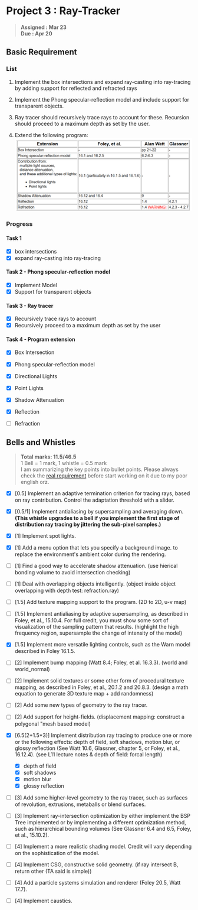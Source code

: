 # Project 3 : Ray-Tracker
> **Assigned : Mar 23** \
> **Due : Apr 20**

## Basic Requirement

### List
1. Implement the box intersections and expand ray-casting into ray-tracing by adding support for reflected and refracted rays
   
2. Implement the Phong specular-reflection model and include support for transparent objects.

3. Ray tracer should recursively trace rays to account for these. Recursion should proceed to a maximum depth as set by the user.

4. Extend the following program:
![alt text](image.png)

### Progress
#### Task 1
- [X] box intersections
- [X] expand ray-casting into ray-tracing

#### Task 2 - Phong specular-reflection model
- [X] Implement Model
- [X] Support for transparent objects

#### Task 3 - Ray tracer
- [X] Recursively trace rays to account
- [X] Recursively proceed to a maximum depth as set by the user

#### Task 4 - Program extension
- [X] Box Intersection
- [X] Phong specular-reflection model
- [X] Directional Lights
- [X] Point Lights 
- [X] Shadow Attenuation
- [X] Reflection
- [ ] Refraction


## Bells and Whistles
> **Total marks: 11.5/46.5** \
> 1 Bell = 1 mark, 1 whistle = 0.5 mark\
> I am summarizing the key points into bullet points. Please always check the [real requirement](https://course.cse.ust.hk/comp4411/Password_Only/projects/trace02/index.html) before start working on it due to my poor english orz.

- [X] [0.5] Implement an adaptive termination criterion for tracing rays, based on ray contribution.  Control the adaptation  threshold with a slider.
- [X] [0.5/**1**] Implement antialiasing by supersampling and averaging down.  **(This whistle upgrades to a bell if you implement the first stage of distribution ray tracing by jittering the sub-pixel samples.)**

- [X] [1] Implement spot lights. 
- [X] [1] Add a menu option that lets you specify a background image. to replace the environment's ambient color during the rendering. 
- [ ] [1] Find a good way to accelerate shadow attenuation. (use hierical bonding volume to avoid intersection checking)
- [ ] [1] Deal with overlapping objects intelligently. (object inside object overlapping with depth test: refraction.ray)

- [ ] [1.5] Add texture mapping support to the program. (2D to 2D, u-v map)
- [ ] [1.5] Implement antialiasing by adaptive supersampling, as described in Foley, et al., 15.10.4.  For full credit, you must show some sort of visualization of the sampling pattern that results. (highlight the high frequency region, supersample the change of intensity of the model)
- [X] [1.5] Implement more versatile lighting controls, such as the Warn model described in Foley 16.1.5.
  
- [ ] [2] Implement bump mapping (Watt 8.4; Foley, et al. 16.3.3). (world and world_normal)
- [ ] [2] Implement solid textures or some other form of procedural texture mapping, as described in Foley, et al., 20.1.2 and 20.8.3. (design a math equation to generate 3D texture map + add randomness)
- [ ] [2] Add some new types of geometry to the ray tracer.
- [ ] [2] Add support for height-fields. (displacement mapping: construct a polygonal "mesh based model)
- [X] [6.5(2+1.5*3)] Implement distribution ray tracing to produce one or more or the following effects: depth of field, soft shadows, motion blur, or glossy reflection (See Watt 10.6, Glassner, chapter 5, or Foley, et al., 16.12.4). (see L11 lecture notes & depth of field: forcal length)
  - [X] depth of field
  - [X] soft shadows
  - [X] motion blur
  - [X] glossy reflection

- [ ] [3] Add some higher-level geometry to the ray tracer, such as surfaces of revolution, extrusions, metaballs or blend surfaces.
- [ ] [3] Implement ray-intersection optimization by either implement the BSP Tree implemented or by implementing a different optimization method, such as hierarchical bounding volumes (See Glassner 6.4 and 6.5, Foley, et al., 15.10.2).

- [ ] [4] Implement a more realistic shading model. Credit will vary depending on the sophistication of the model.
- [ ] [4] Implement CSG, constructive solid geometry. (if ray intersect B, return other (TA said is simple))
- [ ] [4] Add a particle systems simulation and renderer (Foley 20.5, Watt 17.7). 
- [ ] [4] Implement caustics.

